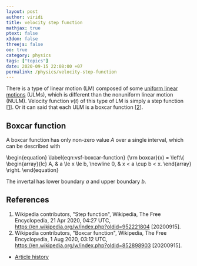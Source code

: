 ```yaml
---
layout: post
author: viridi
title: velocity step function
mathjax: true
ptext: false
x3dom: false
threejs: false
oo: true
category: physics
tags: ["topics"]
date: 2020-09-15 22:08:00 +07
permalink: /physics/velocity-step-function
---
```

There is a type of linear motion (LM) composed of some [uniform linear motions](uniform-linear-motion) (ULMs), which is different than the nonuniform linear motion (NULM). Velocity function $v(t)$ of this type of LM is simply a step function [[1](#ref1)]. Or it can said that each ULM is a boxcar function [[2](#ref2)].


## Boxcar function
A boxcar function has only non-zero value $A$ over a single interval, which can be described with

\begin{equation}
\label{eqn:vsf-boxcar-function}
{\rm boxcar}(x) =
\left\\{
\begin{array}{lc}
A, & a \le x \le b, \newline
0, & x < a \cup b < x.
\end{array}
\right.
\end{equation}

The invertal has lower boundary $a$ and upper boundary $b$.


## References
1. <a name="ref1"></a>Wikipedia contributors, "Step function", Wikipedia, The Free Encyclopedia, 21 Apr 2020, 04:27 UTC, <https://en.wikipedia.org/w/index.php?oldid=952221804> [20200915].
2. <a name="ref2"></a>Wikipedia contributors, "Boxcar function", Wikipedia, The Free Encyclopedia, 1 Aug 2020, 03:12 UTC, <https://en.wikipedia.org/w/index.php?oldid=852898903> [20200915].

+ [Article history](https://github.com/butiran/butiran.github.io/commits/master/_posts/phys/2020-09-15-velocity-step-function.md)

